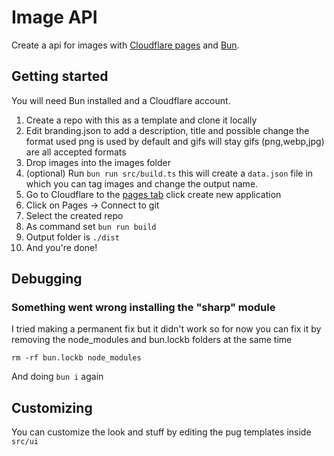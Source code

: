 # Image API

Create a api for images with [Cloudflare pages](https://pages.cloudflare.com) and [Bun](https://bun.sh/).

## Getting started

You will need Bun installed and a Cloudflare account.

1. Create a repo with this as a template and clone it locally
1. Edit branding.json to add a description, title and possible change the format used png is used by default and gifs will stay gifs (png,webp,jpg) are all accepted formats
1. Drop images into the images folder
1. (optional) Run `bun run src/build.ts` this will create a `data.json` file in which you can tag images and change the output name.
1. Go to Cloudflare to the [pages tab](https://dash.cloudflare.com/?to=/:account/workers-and-pages) click create new application
1. Click on Pages -> Connect to git
1. Select the created repo
1. As command set `bun run build`
1. Output folder is `./dist`
1. And you're done!

## Debugging

### Something went wrong installing the "sharp" module

I tried making a permanent fix but it didn't work so for now you can fix it by removing the node_modules and bun.lockb folders at the same time

`rm -rf bun.lockb node_modules`

And doing `bun i` again

## Customizing

You can customize the look and stuff by editing the pug templates inside `src/ui`
